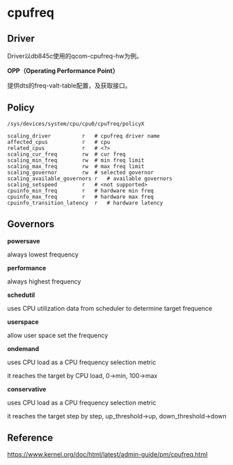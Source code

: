 # cpufreq

## Driver

Driver以db845c使用的qcom-cpufreq-hw为例。

**OPP（Operating Performance Point）**

提供dts的freq-valt-table配置，及获取接口。

## Policy

`/sys/devices/system/cpu/cpu0/cpufreq/policyX`

```
scaling_driver			r	# cpufreq driver name
affected_cpus			r	# cpu
related_cpus			r	# <?>
scaling_cur_freq		rw	# cur freq
scaling_min_freq		rw	# min freq limit
scaling_max_freq		rw	# max freq limit
scaling_governor		rw	# selected governor
scaling_available_governors	r	# available governors
scaling_setspeed		r	# <not supported>
cpuinfo_min_freq		r	# hardware min freq
cpuinfo_max_freq		r	# hardware max freq
cpuinfo_transition_latency	r	# hardware latency
```

## Governors

**powersave**

always lowest frequency

**performance**

always highest frequency

**schedutil**

uses CPU utilization data from scheduler to determine target frequence

**userspace**

allow user space set the frequency

**ondemand**

uses CPU load as a CPU frequency selection metric

it reaches the target by CPU load, 0->min, 100->max

**conservative**

uses CPU load as a CPU frequency selection metric

it reaches the target step by step, up_threshold->up, down_threshold->down

## Reference

<https://www.kernel.org/doc/html/latest/admin-guide/pm/cpufreq.html>